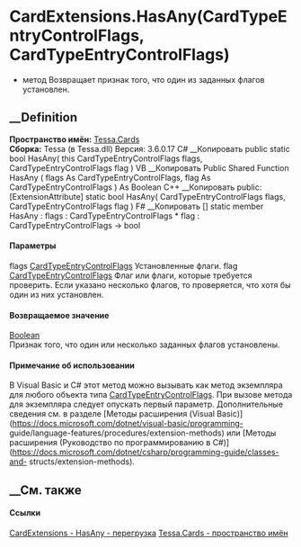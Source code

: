 # CardExtensions.HasAny(CardTypeEntryControlFlags, CardTypeEntryControlFlags)
- метод
Возвращает признак того, что один из заданных флагов установлен.
##  __Definition
 **Пространство имён:** [Tessa.Cards](N_Tessa_Cards.htm)  
 **Сборка:** Tessa (в Tessa.dll) Версия: 3.6.0.17
C# __Копировать
     public static bool HasAny(
    	this CardTypeEntryControlFlags flags,
    	CardTypeEntryControlFlags flag
    )
VB __Копировать
    <ExtensionAttribute>
    Public Shared Function HasAny ( 
    	flags As CardTypeEntryControlFlags,
    	flag As CardTypeEntryControlFlags
    ) As Boolean
C++ __Копировать
     public:
    [ExtensionAttribute]
    static bool HasAny(
    	CardTypeEntryControlFlags flags, 
    	CardTypeEntryControlFlags flag
    )
F# __Копировать
     [<ExtensionAttribute>]
    static member HasAny : 
            flags : CardTypeEntryControlFlags * 
            flag : CardTypeEntryControlFlags -> bool 
#### Параметры
flags [CardTypeEntryControlFlags](T_Tessa_Cards_CardTypeEntryControlFlags.htm)
    Установленные флаги.
flag [CardTypeEntryControlFlags](T_Tessa_Cards_CardTypeEntryControlFlags.htm)
     Флаг или флаги, которые требуется проверить. Если указано несколько флагов, то проверяется, что хотя бы один из них установлен. 
#### Возвращаемое значение
[Boolean](https://learn.microsoft.com/dotnet/api/system.boolean)  
Признак того, что один или несколько заданных флагов установлены.
#### Примечание об использовании
В Visual Basic и C# этот метод можно вызывать как метод экземпляра для любого
объекта типа
[CardTypeEntryControlFlags](T_Tessa_Cards_CardTypeEntryControlFlags.htm). При
вызове метода для экземпляра следует опускать первый параметр. Дополнительные
сведения см. в разделе [Методы расширения (Visual
Basic)](https://docs.microsoft.com/dotnet/visual-basic/programming-
guide/language-features/procedures/extension-methods) или [Методы расширения
(Руководство по программированию в
C#)](https://docs.microsoft.com/dotnet/csharp/programming-guide/classes-and-
structs/extension-methods).
##  __См. также
#### Ссылки
[CardExtensions - ](T_Tessa_Cards_CardExtensions.htm)
[HasAny - перегрузка](Overload_Tessa_Cards_CardExtensions_HasAny.htm)
[Tessa.Cards - пространство имён](N_Tessa_Cards.htm)
